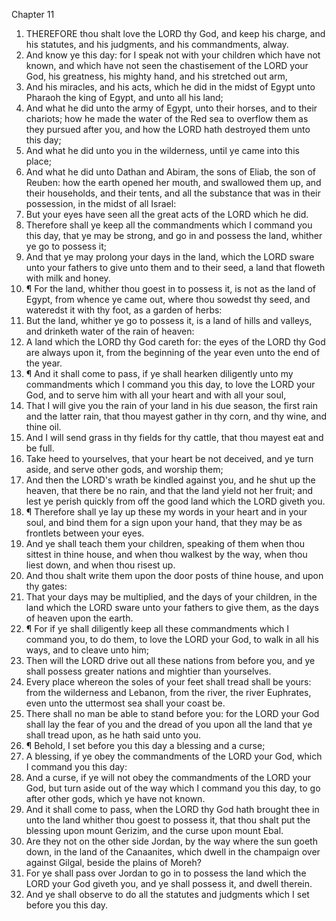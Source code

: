 

Chapter 11

1. THEREFORE thou shalt love the LORD thy God, and keep his charge, and his statutes, and his judgments, and his commandments, alway.
2. And know ye this day: for I speak not with your children which have not known, and which have not seen the chastisement of the LORD your God, his greatness, his mighty hand, and his stretched out arm,
3. And his miracles, and his acts, which he did in the midst of Egypt unto Pharaoh the king of Egypt, and unto all his land;
4. And what he did unto the army of Egypt, unto their horses, and to their chariots; how he made the water of the Red sea to overflow them as they pursued after you, and how the LORD hath destroyed them unto this day;
5. And what he did unto you in the wilderness, until ye came into this place;
6. And what he did unto Dathan and Abiram, the sons of Eliab, the son of Reuben: how the earth opened her mouth, and swallowed them up, and their households, and their tents, and all the substance that was in their possession, in the midst of all Israel:
7. But your eyes have seen all the great acts of the LORD which he did.
8. Therefore shall ye keep all the commandments which I command you this day, that ye may be strong, and go in and possess the land, whither ye go to possess it;
9. And that ye may prolong your days in the land, which the LORD sware unto your fathers to give unto them and to their seed, a land that floweth with milk and honey.
10. ¶ For the land, whither thou goest in to possess it, is not as the land of Egypt, from whence ye came out, where thou sowedst thy seed, and wateredst it with thy foot, as a garden of herbs:
11. But the land, whither ye go to possess it, is a land of hills and valleys, and drinketh water of the rain of heaven:
12. A land which the LORD thy God careth for: the eyes of the LORD thy God are always upon it, from the beginning of the year even unto the end of the year.
13. ¶ And it shall come to pass, if ye shall hearken diligently unto my commandments which I command you this day, to love the LORD your God, and to serve him with all your heart and with all your soul,
14. That I will give you the rain of your land in his due season, the first rain and the latter rain, that thou mayest gather in thy corn, and thy wine, and thine oil.
15. And I will send grass in thy fields for thy cattle, that thou mayest eat and be full.
16. Take heed to yourselves, that your heart be not deceived, and ye turn aside, and serve other gods, and worship them;
17. And then the LORD's wrath be kindled against you, and he shut up the heaven, that there be no rain, and that the land yield not her fruit; and lest ye perish quickly from off the good land which the LORD giveth you.
18. ¶ Therefore shall ye lay up these my words in your heart and in your soul, and bind them for a sign upon your hand, that they may be as frontlets between your eyes.
19. And ye shall teach them your children, speaking of them when thou sittest in thine house, and when thou walkest by the way, when thou liest down, and when thou risest up.
20. And thou shalt write them upon the door posts of thine house, and upon thy gates:
21. That your days may be multiplied, and the days of your children, in the land which the LORD sware unto your fathers to give them, as the days of heaven upon the earth.
22. ¶ For if ye shall diligently keep all these commandments which I command you, to do them, to love the LORD your God, to walk in all his ways, and to cleave unto him;
23. Then will the LORD drive out all these nations from before you, and ye shall possess greater nations and mightier than yourselves.
24. Every place whereon the soles of your feet shall tread shall be yours: from the wilderness and Lebanon, from the river, the river Euphrates, even unto the uttermost sea shall your coast be.
25. There shall no man be able to stand before you: for the LORD your God shall lay the fear of you and the dread of you upon all the land that ye shall tread upon, as he hath said unto you.
26. ¶ Behold, I set before you this day a blessing and a curse;
27. A blessing, if ye obey the commandments of the LORD your God, which I command you this day:
28. And a curse, if ye will not obey the commandments of the LORD your God, but turn aside out of the way which I command you this day, to go after other gods, which ye have not known.
29. And it shall come to pass, when the LORD thy God hath brought thee in unto the land whither thou goest to possess it, that thou shalt put the blessing upon mount Gerizim, and the curse upon mount Ebal.
30. Are they not on the other side Jordan, by the way where the sun goeth down, in the land of the Canaanites, which dwell in the champaign over against Gilgal, beside the plains of Moreh?
31. For ye shall pass over Jordan to go in to possess the land which the LORD your God giveth you, and ye shall possess it, and dwell therein.
32. And ye shall observe to do all the statutes and judgments which I set before you this day.
